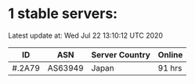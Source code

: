 # 1 stable servers:

Latest update at: Wed Jul 22 13:10:12 UTC 2020

| ID | ASN | Server Country | Online |
| -- | --- | -------------- | ------ |
| #.2A79 | AS63949 | Japan | 91 hrs |

